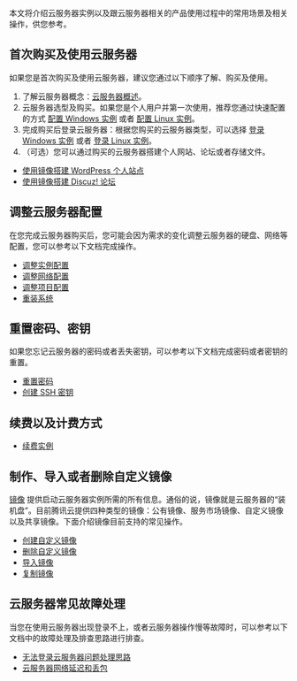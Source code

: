 本文将介绍云服务器实例以及跟云服务器相关的产品使用过程中的常用场景及相关操作，供您参考。


## 首次购买及使用云服务器
如果您是首次购买及使用云服务器，建议您通过以下顺序了解、购买及使用。

1. 了解云服务器概念：[云服务器概述](https://intl.cloud.tencent.com/document/product/213/495)。
2. 云服务器选型及购买。如果您是个人用户并第一次使用，推荐您通过快速配置的方式 [配置 Windows 实例](https://intl.cloud.tencent.com/document/product/213/2764) 或者 [配置 Linux 实例](https://intl.cloud.tencent.com/document/product/213/2936)。
3. 完成购买后登录云服务器：根据您购买的云服务器类型，可以选择 [登录 Windows 实例](https://intl.cloud.tencent.com/document/product/213/32498) 或者 [登录 Linux 实例](https://intl.cloud.tencent.com/document/product/213/5436)。
4. （可选）您可以通过购买的云服务器搭建个人网站、论坛或者存储文件。
 - [使用镜像搭建 WordPress 个人站点](https://cloud.tencent.com/document/product/213/9740)
 - [使用镜像搭建 Discuz! 论坛](https://cloud.tencent.com/document/product/213/9753)


## 调整云服务器配置
在您完成云服务器购买后，您可能会因为需求的变化调整云服务器的硬盘、网络等配置，您可以参考以下文档完成操作。
 - [调整实例配置](https://intl.cloud.tencent.com/document/product/213/2178)
 - [调整网络配置](https://intl.cloud.tencent.com/document/product/213/15517)
 - [调整项目配置](https://intl.cloud.tencent.com/document/product/213/16514)
 - [重装系统](https://intl.cloud.tencent.com/document/product/213/4933)

## 重置密码、密钥
如果您忘记云服务器的密码或者丢失密钥，可以参考以下文档完成密码或者密钥的重置。
- [重置密码](https://intl.cloud.tencent.com/document/product/213/16566)
- [创建 SSH 密钥](https://intl.cloud.tencent.com/document/product/213/16691)

## 续费以及计费方式
- [续费实例](https://intl.cloud.tencent.com/document/product/213/6143)

## 制作、导入或者删除自定义镜像

[镜像](https://intl.cloud.tencent.com/document/product/213/4940) 提供启动云服务器实例所需的所有信息。通俗的说，镜像就是云服务器的“装机盘”。目前腾讯云提供四种类型的镜像：公有镜像、服务市场镜像、自定义镜像以及共享镜像。下面介绍镜像目前支持的常见操作。

- [创建自定义镜像](https://intl.cloud.tencent.com/document/product/213/4942)
- [删除自定义镜像](https://intl.cloud.tencent.com/document/product/213/6036)
- [导入镜像](https://intl.cloud.tencent.com/document/product/213/4945)
- [复制镜像](https://intl.cloud.tencent.com/document/product/213/4943)

## 云服务器常见故障处理
当您在使用云服务器出现登录不上，或者云服务器操作慢等故障时，可以参考以下文档中的故障处理及排查思路进行排查。
- [无法登录云服务器问题处理思路](https://cloud.tencent.com/document/product/213/34534)
- [云服务器网络延迟和丢包](https://intl.cloud.tencent.com/document/product/213/14638)
